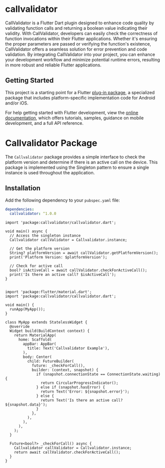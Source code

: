 # callvalidator

CallValidator is a Flutter Dart plugin designed to enhance code quality by validating function calls and returning a boolean value indicating their validity. With CallValidator, developers can easily check the correctness of function invocations within their Flutter applications. Whether it's ensuring the proper parameters are passed or verifying the function's existence, CallValidator offers a seamless solution for error prevention and code validation. By integrating CallValidator into your project, you can enhance your development workflow and minimize potential runtime errors, resulting in more robust and reliable Flutter applications.

## Getting Started

This project is a starting point for a Flutter
[plug-in package](https://flutter.dev/developing-packages/),
a specialized package that includes platform-specific implementation code for
Android and/or iOS.

For help getting started with Flutter development, view the
[online documentation](https://flutter.dev/docs), which offers tutorials,
samples, guidance on mobile development, and a full API reference.

# Callvalidator Package

The `Callvalidator` package provides a simple interface to check the platform version and determine if there is an active call on the device. This package is implemented using the Singleton pattern to ensure a single instance is used throughout the application.

## Installation

Add the following dependency to your `pubspec.yaml` file:

```yaml
dependencies:
  callvalidator: ^1.0.0
```
  
```
import 'package:callvalidator/callvalidator.dart';
``` 

```
void main() async {
  // Access the singleton instance
  Callvalidator callValidator = Callvalidator.instance;

  // Get the platform version
  String? platformVersion = await callValidator.getPlatformVersion();
  print('Platform Version: $platformVersion');

  // Check for active call
  bool? isActiveCall = await callValidator.checkForActiveCall();
  print('Is there an active call? $isActiveCall');
}


import 'package:flutter/material.dart';
import 'package:callvalidator/callvalidator.dart';

void main() {
  runApp(MyApp());
}

class MyApp extends StatelessWidget {
  @override
  Widget build(BuildContext context) {
    return MaterialApp(
      home: Scaffold(
        appBar: AppBar(
          title: Text('Callvalidator Example'),
        ),
        body: Center(
          child: FutureBuilder(
            future: _checkForCall(),
            builder: (context, snapshot) {
              if (snapshot.connectionState == ConnectionState.waiting) {
                return CircularProgressIndicator();
              } else if (snapshot.hasError) {
                return Text('Error: ${snapshot.error}');
              } else {
                return Text('Is there an active call? ${snapshot.data}');
              }
            },
          ),
        ),
      ),
    );
  }

  Future<bool?> _checkForCall() async {
    Callvalidator callValidator = Callvalidator.instance;
    return await callValidator.checkForActiveCall();
  }
}
```

